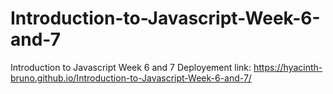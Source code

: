 # Introduction-to-Javascript-Week-6-and-7
Introduction to Javascript Week 6 and 7
Deployement link: https://hyacinth-bruno.github.io/Introduction-to-Javascript-Week-6-and-7/
